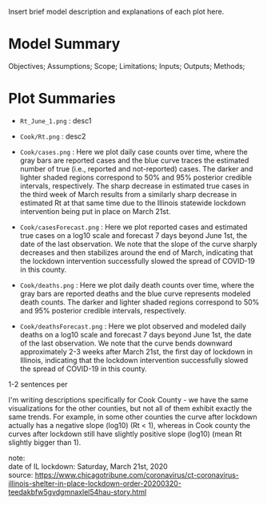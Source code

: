 Insert brief model description and explanations of each plot here.

# Model Summary

Objectives; Assumptions; Scope; Limitations;
Inputs; Outputs; Methods;

# Plot Summaries

- `Rt_June_1.png` : desc1

- `Cook/Rt.png` : desc2

- `Cook/cases.png` : Here we plot daily case counts over time, where the gray bars are reported cases and the blue curve traces the estimated number of true (i.e., reported and not-reported) cases. The darker and lighter shaded regions correspond to 50% and 95% posterior credible intervals, respectively. The sharp decrease in estimated true cases in the third week of March results from a similarly sharp decrease in estimated Rt at that same time due to the Illinois statewide lockdown intervention being put in place on March 21st. 

- `Cook/casesForecast.png` : Here we plot reported cases and estimated true cases on a log10 scale and forecast 7 days beyond June 1st, the date of the last observation. We note that the slope of the curve sharply decreases and then stabilizes around the end of March, indicating that the lockdown intervention successfully slowed the spread of COVID-19 in this county.

- `Cook/deaths.png` : Here we plot daily death counts over time, where the gray bars are reported deaths and the blue curve represents modeled death counts. The darker and lighter shaded regions correspond to 50% and 95% posterior credible intervals, respectively. 

- `Cook/deathsForecast.png` : Here we plot observed and modeled daily deaths on a log10 scale and forecast 7 days beyond June 1st, the date of the last observation. We note that the curve bends downward approximately 2-3 weeks after March 21st, the first day of lockdown in Illinois, indicating that the lockdown intervention successfully slowed the spread of COVID-19 in this county.

1-2 sentences per

I'm writing descriptions specifically for Cook County - we have the same visualizations for
the other counties, but not all of them exhibit exactly the same trends.
For example, in some other counties the curve after lockdown actually has a negative slope (log10)
(Rt < 1), whereas in Cook county the curves after lockdown still have slightly positive slope (log10)
(mean Rt slightly bigger than 1).

note:  
date of IL lockdown: Saturday, March 21st, 2020  
source: https://www.chicagotribune.com/coronavirus/ct-coronavirus-illinois-shelter-in-place-lockdown-order-20200320-teedakbfw5gvdgmnaxlel54hau-story.html
